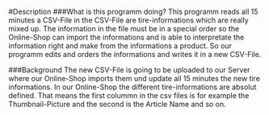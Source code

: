 #Description
###What is this programm doing?
This programm reads all 15 minutes a CSV-File in the CSV-File are tire-informations which are really mixed up. The information in the file must be in a special order so the Online-Shop can import the informations and is able to interpretate the information right and make from the informations a product. So our programm edits and orders the informations and writes it in a new CSV-File.

###Background
The new CSV-File is going to be uploaded to our Server where our Online-Shop imports them und update all 15 minutes the new tire informations. In our Online-Shop the different tire-informations are absolut defined. That means the first colummn in the csv files is for example the Thumbnail-Picture and the second is the Article Name and so on.

